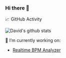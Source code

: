 ### Hi there 👋

📈 GitHub Activity

![David's github stats](https://github-readme-stats.vercel.app/api?username=dlepaux&show_icons=true&icon_color=fff&include_all_commits=true&show_icons=true&theme=dark)

🔭 I’m currently working on:
- [Realtime BPM Analyzer](https://github.com/dlepaux/realtime-bpm-analyzer)
